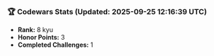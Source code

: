 ### 🏆 Codewars Stats (Updated: 2025-09-25 12:16:39 UTC)

- **Rank:** 8 kyu
- **Honor Points:** 3
- **Completed Challenges:** 1
